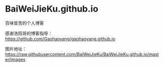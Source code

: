 # BaiWeiJieKu.github.io
百味皆苦的个人博客

感谢浩阳哥的博客指导：https://github.com/Gaohaoyang/gaohaoyang.github.io

图片地址：https://raw.githubusercontent.com/BaiWeiJieKu/BaiWeiJieKu.github.io/master/images